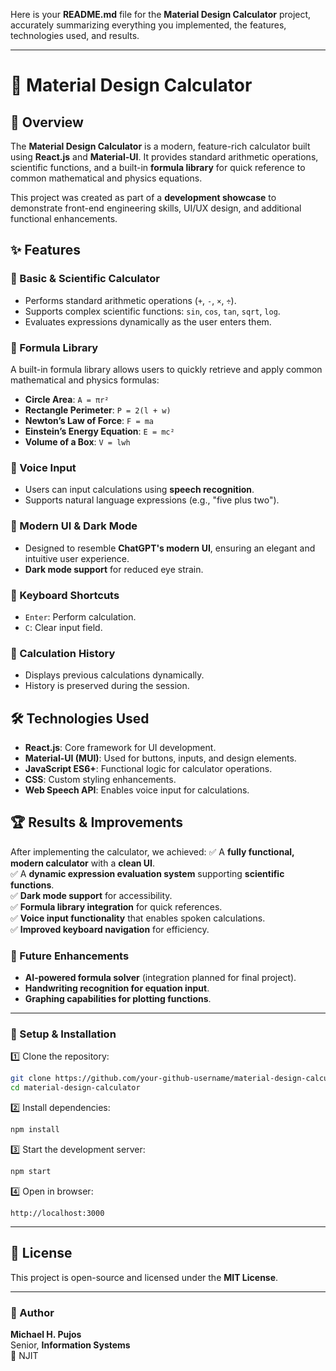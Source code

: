 Here is your **README.md** file for the **Material Design Calculator** project, accurately summarizing everything you implemented, the features, technologies used, and results.

---

# 🧮 Material Design Calculator

## 📌 Overview
The **Material Design Calculator** is a modern, feature-rich calculator built using **React.js** and **Material-UI**. It provides standard arithmetic operations, scientific functions, and a built-in **formula library** for quick reference to common mathematical and physics equations.

This project was created as part of a **development showcase** to demonstrate front-end engineering skills, UI/UX design, and additional functional enhancements.

## ✨ Features

### 🔢 Basic & Scientific Calculator
- Performs standard arithmetic operations (`+`, `-`, `×`, `÷`).
- Supports complex scientific functions: `sin`, `cos`, `tan`, `sqrt`, `log`.
- Evaluates expressions dynamically as the user enters them.

### 📜 Formula Library
A built-in formula library allows users to quickly retrieve and apply common mathematical and physics formulas:
- **Circle Area**: `A = πr²`
- **Rectangle Perimeter**: `P = 2(l + w)`
- **Newton’s Law of Force**: `F = ma`
- **Einstein’s Energy Equation**: `E = mc²`
- **Volume of a Box**: `V = lwh`

### 🎤 Voice Input
- Users can input calculations using **speech recognition**.
- Supports natural language expressions (e.g., "five plus two").

### 🎨 Modern UI & Dark Mode
- Designed to resemble **ChatGPT's modern UI**, ensuring an elegant and intuitive user experience.
- **Dark mode support** for reduced eye strain.

### 🔄 Keyboard Shortcuts
- `Enter`: Perform calculation.
- `C`: Clear input field.

### 📝 Calculation History
- Displays previous calculations dynamically.
- History is preserved during the session.

## 🛠️ Technologies Used
- **React.js**: Core framework for UI development.
- **Material-UI (MUI)**: Used for buttons, inputs, and design elements.
- **JavaScript ES6+**: Functional logic for calculator operations.
- **CSS**: Custom styling enhancements.
- **Web Speech API**: Enables voice input for calculations.

## 🏆 Results & Improvements
After implementing the calculator, we achieved:
✅ A **fully functional, modern calculator** with a **clean UI**.  
✅ A **dynamic expression evaluation system** supporting **scientific functions**.  
✅ **Dark mode support** for accessibility.  
✅ **Formula library integration** for quick references.  
✅ **Voice input functionality** that enables spoken calculations.  
✅ **Improved keyboard navigation** for efficiency.  

### 🚀 Future Enhancements
- **AI-powered formula solver** (integration planned for final project).
- **Handwriting recognition for equation input**.
- **Graphing capabilities for plotting functions**.

---

### 📂 Setup & Installation

1️⃣ Clone the repository:
```sh
git clone https://github.com/your-github-username/material-design-calculator.git
cd material-design-calculator
```

2️⃣ Install dependencies:
```sh
npm install
```

3️⃣ Start the development server:
```sh
npm start
```

4️⃣ Open in browser:
```
http://localhost:3000
```

---

## 📜 License
This project is open-source and licensed under the **MIT License**.

---

### 📝 Author
**Michael H. Pujos**  
Senior, **Information Systems**  
📍 NJIT  
 
 

